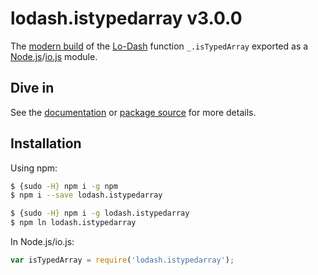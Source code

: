 # lodash.istypedarray v3.0.0

The [modern build](https://github.com/lodash/lodash/wiki/Build-Differences) of the [Lo-Dash](https://lodash.com/) function `_.isTypedArray` exported as a [Node.js](http://nodejs.org/)/[io.js](https://iojs.org/) module.

## Dive in

See the [documentation](https://lodash.com/docs#isTypedArray) or [package source](https://github.com/lodash/lodash/blob/3.0.0-npm-packages/lodash.istypedarray/index.js) for more details.

## Installation

Using npm:

```bash
$ {sudo -H} npm i -g npm
$ npm i --save lodash.istypedarray

$ {sudo -H} npm i -g lodash.istypedarray
$ npm ln lodash.istypedarray
```

In Node.js/io.js:

```js
var isTypedArray = require('lodash.istypedarray');
```
